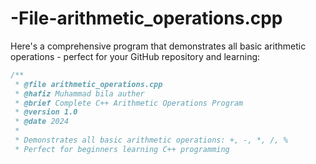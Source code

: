 # -File-arithmetic_operations.cpp
Here's a comprehensive program that demonstrates all basic arithmetic operations - perfect for your GitHub repository and learning:


```cpp
/**
 * @file arithmetic_operations.cpp
 * @hafiz Muhammad bila auther 
 * @brief Complete C++ Arithmetic Operations Program
 * @version 1.0
 * @date 2024
 * 
 * Demonstrates all basic arithmetic operations: +, -, *, /, %
 * Perfect for beginners learning C++ programming
